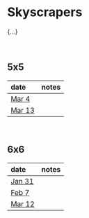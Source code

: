 # Skyscrapers

{...}


<br>


## 5x5

| date | notes |
| :--- | :---- |
| [Mar 4](https://brainbashers.com/showskyscraper.asp?date=0304&size=5&diff=3) | |
| [Mar 13](https://brainbashers.com/showskyscraper.asp?date=0313&size=5&diff=3) | |


<br>


## 6x6

| date | notes |
| :--- | :---- |
| [Jan 31](https://brainbashers.com/showskyscraper.asp?date=0131&size=6&diff=3) | |
| [Feb 7](https://brainbashers.com/showskyscraper.asp?date=0207&size=6&diff=3) | |
| [Mar 12](https://brainbashers.com/showskyscraper.asp?date=0312&size=6&diff=3) | |
